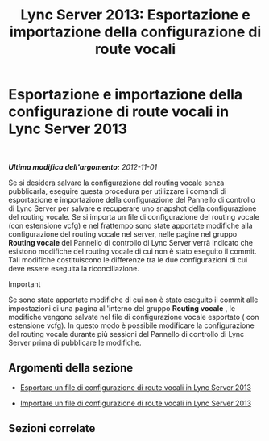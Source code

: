 ﻿---
title: 'Lync Server 2013: Esportazione e importazione della configurazione di route vocali'
TOCTitle: Esportazione e importazione della configurazione di route vocali
ms:assetid: c9b78622-5725-43b0-9ee1-5b82b1e1c8eb
ms:mtpsurl: https://technet.microsoft.com/it-it/library/Gg398836(v=OCS.15)
ms:contentKeyID: 49301942
ms.date: 08/24/2015
mtps_version: v=OCS.15
ms.translationtype: HT
---

# Esportazione e importazione della configurazione di route vocali in Lync Server 2013

 

_**Ultima modifica dell'argomento:** 2012-11-01_

Se si desidera salvare la configurazione del routing vocale senza pubblicarla, eseguire questa procedura per utilizzare i comandi di esportazione e importazione della configurazione del Pannello di controllo di Lync Server per salvare e recuperare uno snapshot della configurazione del routing vocale. Se si importa un file di configurazione del routing vocale (con estensione vcfg) e nel frattempo sono state apportate modifiche alla configurazione del routing vocale nel server, nelle pagine nel gruppo **Routing vocale** del Pannello di controllo di Lync Server verrà indicato che esistono modifiche del routing vocale di cui non è stato eseguito il commit. Tali modifiche costituiscono le differenze tra le due configurazioni di cui deve essere eseguita la riconciliazione.

> [!important]  
> Se sono state apportate modifiche di cui non è stato eseguito il commit alle impostazioni di una pagina all'interno del gruppo <strong>Routing vocale</strong> , le modifiche vengono salvate nel file di configurazione vocale esportato ( con estensione vcfg). In questo modo è possibile modificare la configurazione del routing vocale durante più sessioni del Pannello di controllo di Lync Server prima di pubblicare le modifiche.

## Argomenti della sezione

  - [Esportare un file di configurazione di route vocali in Lync Server 2013](lync-server-2013-export-a-voice-route-configuration-file.md)

  - [Importare un file di configurazione di route vocali in Lync Server 2013](lync-server-2013-import-a-voice-route-configuration-file.md)

## Sezioni correlate

